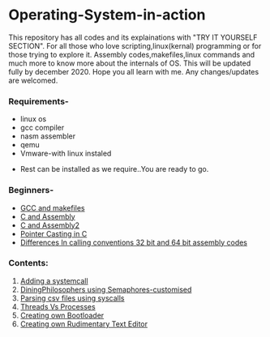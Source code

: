 # Operating-System-in-action
This repository has all codes  and its explainations with "TRY IT YOURSELF SECTION".
For all those who love scripting,linux(kernal) programming or for those trying to explore it.
Assembly codes,makefiles,linux commands and much more to know more about the internals of OS.
This will be updated fully by december 2020.
Hope you all learn with me.
Any changes/updates are welcomed.

### Requirements-
* linux os
* gcc compiler
* nasm assembler
* qemu 
* Vmware-with linux instaled
- Rest can be installed as we require..You are ready to go.

### Beginners-
- [GCC and makefiles](Just_beginner_things/Compilation&Makefiles/README.md)
- [C and Assembly](Just_beginner_things/Combining_C&Assembly/README.md)
- [C and Assembly2](Just_beginner_things/A1/README.md)
- [Pointer Casting in C](Just_beginner_things/pointer_casting/README.md)
- [Differences In calling conventions 32 bit and 64 bit assembly codes](Just_beginner_things/A2/README.md)

### Contents:
  1. [Adding a systemcall](Adding_Syscall/README.MD)
  2. [DiningPhilosophers using Semaphores-customised](ModifiedDiningPhilosophers/README.MD)
  3. [Parsing csv files using syscalls](Read_csv_using_syscalls/README.MD)
  4. [Threads Vs Processes](PthreadVsFork/README.MD)
  5. [Creating own Bootloader](Bootloader/README.MD)
  6. [Creating own Rudimentary Text Editor](Rudimentary_text_editor/README.MD)
